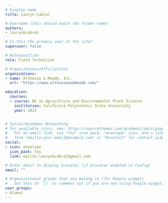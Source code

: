 ```yaml
---
# Display name
title: Lauryn Cabral

# Username (this should match the folder name)
authors:
- laurynbcabral

# Is this the primary user of the site?
superuser: false

# Role/position
role: Field Technician

# Organizations/Affiliations
organizations:
- name: Althouse & Meade, Inc.
  url: "https://www.althouseandmeade.com/"

education:
  courses:
  - course: BS in Agriculture and Environmental Plant Science
    institution: California Polytechnic State University
    year: 2023


# Social/Academic Networking
# For available icons, see: https://sourcethemes.com/academic/docs/page-builder/#icons
#   For an email link, use "fas" icon pack, "envelope" icon, and a link in the
#   form "mailto:your-email@example.com" or "#contact" for contact widget.
social:
- icon: envelope
  icon_pack: fas
  link: mailto:laurynbcabral@gmail.com

# Enter email to display Gravatar (if Gravatar enabled in Config)
email: ""

# Organizational groups that you belong to (for People widget)
#   Set this to `[]` or comment out if you are not using People widget.
user_groups:
- Alumni
---
```



